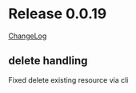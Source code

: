 # Release 0.0.19

[ChangeLog](https://github.com/kform-dev/choreo/releases)

## delete handling

Fixed delete existing resource via cli